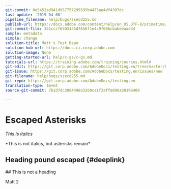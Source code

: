 ```yaml
---
git-commit: 0e5452ad941d957757295595b4475ae4df4397dc
last-update: '2019-04-08'
pipeline_filename: help/bugs/ssecd255.md
publish-url: https://docs.adobe.com/content/help/en_US.UTF-8/primetime/testing/waiting/closed/ssecd255.html
git-commit-file: 351cccf6503145d7656f1e4c9f68bcbabeeaad34
sample: metadata
simple: change
solution-title: Matt's Test Repo
solution-hub-url: https://docs.ci.corp.adobe.com
solution-image: None
getting-started-url: help/c-gs/c-gs.md
tutorials-url: https://training.adobe.com/training/courses.html#
git-edit: https://git.corp.adobe.com/AdobeDocs/testing.en/tree/master/help/bugs/ssecd255.md
git-issue: https://git.corp.adobe.com/AdobeDocs/testing.en/issues/new
git-filename: help/bugs/ssecd255.md
git-repo: https://git.corp.adobe.com/AdobeDocs/testing.en
translation-type: tm+mt
source-git-commit: 7b1d7dc2884498a3260ca1f2affa096a88196489

---
```


# Escaped Asterisks

*This is italics*

\*This is not italics, but asterisks remain\*

## Heading pound escaped {#deeplink}

\## This is not a heading

Matt 2

